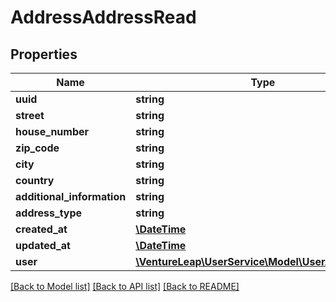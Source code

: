 # AddressAddressRead

## Properties
Name | Type | Description | Notes
------------ | ------------- | ------------- | -------------
**uuid** | **string** |  | [optional] 
**street** | **string** |  | [optional] 
**house_number** | **string** |  | [optional] 
**zip_code** | **string** |  | [optional] 
**city** | **string** |  | [optional] 
**country** | **string** |  | [optional] 
**additional_information** | **string** |  | [optional] 
**address_type** | **string** |  | [optional] 
**created_at** | [**\DateTime**](\DateTime.md) |  | [optional] 
**updated_at** | [**\DateTime**](\DateTime.md) |  | [optional] 
**user** | [**\VentureLeap\UserService\Model\UserAddressRead**](UserAddressRead.md) |  | [optional] 

[[Back to Model list]](../../README.md#documentation-for-models) [[Back to API list]](../../README.md#documentation-for-api-endpoints) [[Back to README]](../../README.md)

